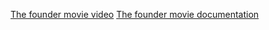 [The founder movie video](https://www.youtube.com/watch?v=7zfRjW06tAA)
[The founder movie documentation](https://documentcloud.adobe.com/link/track?uri=urn:aaid:scds:US:42930406-a757-43ef-a24a-b145e388225c)
